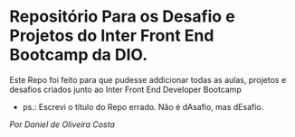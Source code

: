 # Repositório Para os Desafio e Projetos do Inter Front End Bootcamp da DIO.
Este Repo foi feito para que pudesse addicionar todas as aulas, projetos e desafios criados junto ao Inter Front End Developer Bootcamp

- ps.: Escrevi o título do Repo errado. Não é dAsafio, mas dEsafio.

_Por Daniel de Oliveira Costa_

